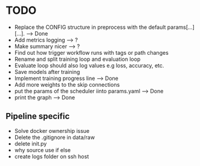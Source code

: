 # TODO

- Replace the CONFIG structure in preprocess with the default params[...][...]. --> Done
- Add metrics logging --> ?
- Make summary nicer --> ?
- Find out how trigger workflow runs with tags or path changes
- Rename and split training loop and evaluation loop
- Evaluate loop should also log values e.g loss, accuracy, etc.
- Save models after training
- Implement training progress line --> Done
- Add more weights to the skip connections
- put the params of the scheduler iinto params.yaml --> Done
- print the graph --> Done

## Pipeline specific

- Solve docker ownership issue
- Delete the .gitignore in data/raw
- delete init.py
- why source use if else
- create logs folder on ssh host